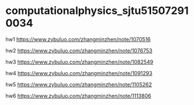 # computationalphysics_sjtu515072910034
hw1 https://www.zybuluo.com/zhangminzhen/note/1070516

hw2 https://www.zybuluo.com/zhangminzhen/note/1076753

hw3 https://www.zybuluo.com/zhangminzhen/note/1082549

hw4 https://www.zybuluo.com/zhangminzhen/note/1091293

hw5 https://www.zybuluo.com/zhangminzhen/note/1105262

hw6 https://www.zybuluo.com/zhangminzhen/note/1113806
